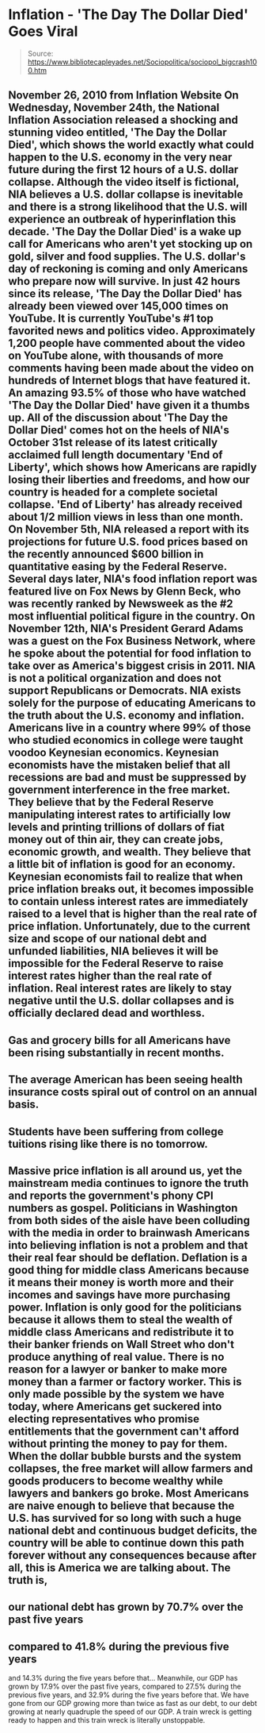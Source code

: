 # Inflation - 'The Day The Dollar Died' Goes Viral

> Source: https://www.bibliotecapleyades.net/Sociopolitica/sociopol_bigcrash100.htm

November 26, 2010
from
Inflation Website
On Wednesday, November 24th, the National Inflation Association
released a shocking and stunning video entitled, 'The Day the Dollar Died',
which shows the world exactly what could happen to the U.S. economy in the
very near future during the first 12 hours of a U.S. dollar collapse.
Although the video itself is fictional, NIA
believes a U.S. dollar collapse is inevitable and there is a strong
likelihood that the U.S. will experience an outbreak of hyperinflation this
decade.
'The Day the Dollar Died' is a wake up call for
Americans who aren't yet stocking up on gold, silver and food supplies. The
U.S. dollar's day of reckoning is coming and only Americans who prepare now
will survive.
In just 42 hours since its release, 'The Day the Dollar Died' has already
been viewed over 145,000 times on YouTube.
It is currently YouTube's #1 top favorited news
and politics video. Approximately 1,200 people have commented about the
video on YouTube alone, with thousands of more comments having been made
about the video on hundreds of Internet blogs that have featured it. An
amazing 93.5% of those who have watched 'The Day the Dollar Died' have given
it a thumbs up.
All of the discussion about 'The Day the Dollar Died' comes hot on the heels
of NIA's October 31st release of its latest critically acclaimed
full length documentary 'End of Liberty', which shows how Americans are
rapidly losing their liberties and freedoms, and how our country is headed
for a complete societal collapse.
'End
of Liberty' has already received about 1/2 million views in less
than one month.
On November 5th, NIA released a report with its projections for future U.S.
food prices based on the recently announced $600 billion in quantitative
easing by the Federal Reserve.
Several days later, NIA's food inflation report
was featured live on Fox News by Glenn Beck, who was recently ranked by
Newsweek as the #2 most influential political figure in the country. On
November 12th, NIA's President Gerard Adams was a guest on the
Fox Business Network, where he spoke about the potential for food inflation
to take over as America's biggest crisis in 2011.
NIA is not a political organization and does not support Republicans or
Democrats.
NIA exists solely for the purpose of educating
Americans to the truth about the U.S. economy and inflation. Americans live
in a country where 99% of those who studied economics in college were taught
voodoo Keynesian economics.
Keynesian economists have the mistaken belief that all recessions are bad
and must be suppressed by government interference in the free market. They
believe that by
the Federal Reserve manipulating interest rates to
artificially low levels and printing trillions of dollars of fiat money out
of thin air, they can create jobs, economic growth, and wealth.
They believe
that a little bit of inflation is good for an economy.
Keynesian economists fail to realize that when price inflation breaks out,
it becomes impossible to contain unless interest rates are immediately
raised to a level that is higher than the real rate of price inflation.
Unfortunately, due to the current size and scope of our national debt and
unfunded liabilities, NIA believes it will be impossible for the Federal
Reserve to raise interest rates higher than the real rate of inflation.
Real interest rates are likely to stay negative
until the U.S. dollar collapses and is officially declared dead and
worthless.
-
Gas and grocery bills for all Americans have been rising substantially in
recent months.
-
The average American has been seeing health insurance costs
spiral out of control on an annual basis.
-
Students have been suffering from
college tuitions rising like there is no tomorrow.
-
Massive price inflation
is all around us, yet
the mainstream media continues to ignore the truth and
reports the government's phony CPI numbers as gospel.
Politicians in Washington from both sides of the aisle have been colluding
with the media in order to brainwash Americans into believing inflation is
not a problem and that their real fear should be deflation.
Deflation is a
good thing for middle class Americans because it means their money is worth
more and their incomes and savings have more purchasing power.
Inflation is only good for the politicians
because it allows them to steal the wealth of middle class Americans and
redistribute it to their banker friends on Wall Street who don't produce
anything of real value.
There is no reason for a lawyer or banker to make more money than a farmer
or factory worker. This is only made possible by the system we have today,
where Americans get suckered into electing representatives who promise
entitlements that the government can't afford without printing the money to
pay for them.
When the dollar bubble bursts and the system
collapses, the free market will allow farmers and goods producers to become
wealthy while lawyers and bankers go broke.
Most Americans are naive enough to believe that because the U.S. has
survived for so long with such a huge national debt and continuous budget
deficits, the country will be able to continue down this path forever
without any consequences because after all, this is America we are talking
about.
The truth is,
-
our national debt has grown by 70.7% over the past five
years
-
compared to 41.8% during the previous five years
-
and 14.3% during
the five years before that...
Meanwhile, our GDP has grown by 17.9% over the
past five years, compared to 27.5% during the previous five years, and 32.9%
during the five years before that.
We have gone from our GDP growing more than
twice as fast as our debt, to our debt growing at nearly quadruple the speed
of our GDP. A train wreck is getting ready to happen and this train wreck is
literally unstoppable.
